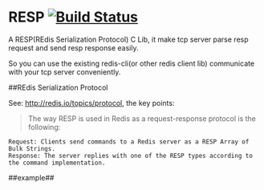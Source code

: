 # RESP [![Build Status](https://travis-ci.org/interma/RESP.svg?branch=master)](https://travis-ci.org/interma/RESP)

A RESP(REdis Serialization Protocol) C Lib, it make tcp server parse resp request and send resp response easily.

So you can use the existing redis-cli(or other redis client lib) communicate with your tcp server conveniently.

##REdis Serialization Protocol

See: http://redis.io/topics/protocol, the key points:

>The way RESP is used in Redis as a request-response protocol is the following:

    Request: Clients send commands to a Redis server as a RESP Array of Bulk Strings.
    Response: The server replies with one of the RESP types according to the command implementation.

##example##


